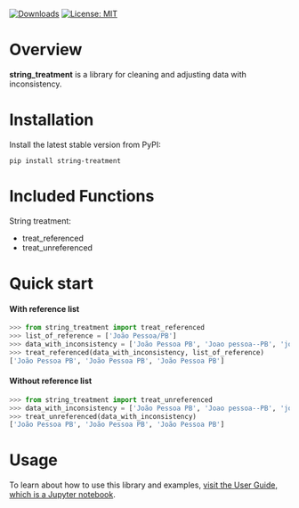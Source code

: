 [![Downloads](https://static.pepy.tech/badge/string_treatment)](https://pepy.tech/project/string_treatment) [![License: MIT](https://img.shields.io/badge/License-MIT-yellow.svg)](https://opensource.org/licenses/MIT)

# Overview

**string_treatment** is a library for cleaning and adjusting data with inconsistency.

# Installation
Install the latest stable version from PyPI:

```shell
pip install string-treatment
```

# Included Functions

String treatment:

* treat_referenced
* treat_unreferenced

# Quick start
#### With reference list
``` python
>>> from string_treatment import treat_referenced
>>> list_of_reference = ['João Pessoa/PB']
>>> data_with_inconsistency = ['João Pessoa PB', 'Joao pessoa--PB', 'joa pssoa(pb)']
>>> treat_referenced(data_with_inconsistency, list_of_reference)
['João Pessoa PB', 'João Pessoa PB', 'João Pessoa PB']
```

#### Without reference list
``` python
>>> from string_treatment import treat_unreferenced
>>> data_with_inconsistency = ['João Pessoa PB', 'Joao pessoa--PB', 'joa pssoa(pb)']
>>> treat_unreferenced(data_with_inconsistency)
['João Pessoa PB', 'João Pessoa PB', 'João Pessoa PB']
```

# Usage
To learn about how to use this library and examples,
[visit the User Guide, which is a Jupyter notebook](https://github.com/guilhermehuther/string_treatment/blob/main/guide.ipynb).
